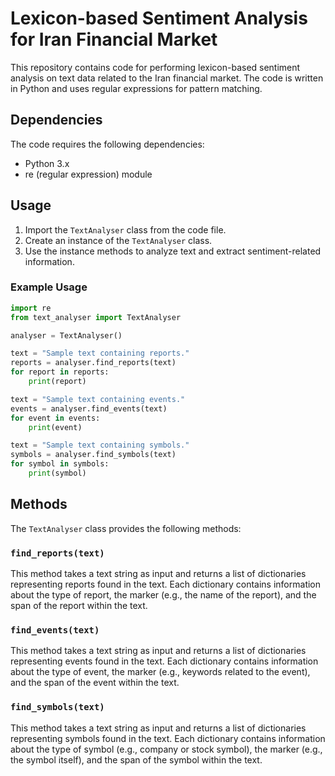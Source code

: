 # Lexicon-based Sentiment Analysis for Iran Financial Market

This repository contains code for performing lexicon-based sentiment analysis on text data related to the Iran financial market. The code is written in Python and uses regular expressions for pattern matching.

## Dependencies
The code requires the following dependencies:
- Python 3.x
- re (regular expression) module

## Usage
1. Import the `TextAnalyser` class from the code file.
2. Create an instance of the `TextAnalyser` class.
3. Use the instance methods to analyze text and extract sentiment-related information.

### Example Usage
```python
import re
from text_analyser import TextAnalyser

analyser = TextAnalyser()

text = "Sample text containing reports."
reports = analyser.find_reports(text)
for report in reports:
    print(report)

text = "Sample text containing events."
events = analyser.find_events(text)
for event in events:
    print(event)

text = "Sample text containing symbols."
symbols = analyser.find_symbols(text)
for symbol in symbols:
    print(symbol)
```

## Methods
The `TextAnalyser` class provides the following methods:

### `find_reports(text)`
This method takes a text string as input and returns a list of dictionaries representing reports found in the text. Each dictionary contains information about the type of report, the marker (e.g., the name of the report), and the span of the report within the text.

### `find_events(text)`
This method takes a text string as input and returns a list of dictionaries representing events found in the text. Each dictionary contains information about the type of event, the marker (e.g., keywords related to the event), and the span of the event within the text.

### `find_symbols(text)`
This method takes a text string as input and returns a list of dictionaries representing symbols found in the text. Each dictionary contains information about the type of symbol (e.g., company or stock symbol), the marker (e.g., the symbol itself), and the span of the symbol within the text.
